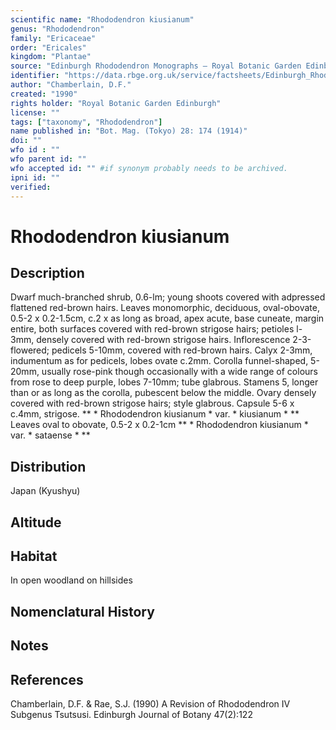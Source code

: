 ```yaml
---
scientific name: "Rhododendron kiusianum"
genus: "Rhododendron"
family: "Ericaceae"
order: "Ericales"
kingdom: "Plantae"
source: "Edinburgh Rhododendron Monographs – Royal Botanic Garden Edinburgh"
identifier: "https://data.rbge.org.uk/service/factsheets/Edinburgh_Rhododendron_Monographs.xhtml"
author: "Chamberlain, D.F."
created: "1990"
rights holder: "Royal Botanic Garden Edinburgh"
license: ""
tags: ["taxonomy", "Rhododendron"]
name published in: "Bot. Mag. (Tokyo) 28: 174 (1914)"
doi: ""
wfo id : ""
wfo parent id: ""
wfo accepted id: "" #if synonym probably needs to be archived.                      
ipni id: ""
verified:
---
```


                       

# Rhododendron kiusianum

## Description
Dwarf much-branched shrub, 0.6-lm; young shoots covered with adpressed flattened red-brown hairs. Leaves monomorphic, deciduous, oval-obovate, 0.5-2 x 0.2-1.5cm, c.2 x as long as broad, apex acute, base cuneate, margin entire, both surfaces covered with red-brown strigose hairs; petioles l-3mm, densely covered with red-brown strigose hairs. Inflorescence 2-3-flowered; pedicels 5-10mm, covered with red-brown hairs. Calyx 2-3mm, indumentum as for pedicels, lobes ovate c.2mm. Corolla funnel-shaped,  5-20mm, usually rose-pink though occasionally with a wide range of colours from rose to deep purple, lobes 7-10mm; tube glabrous. Stamens 5, longer than or as long as the corolla, pubescent below the middle. Ovary densely covered with red-brown strigose hairs; style glabrous. Capsule 5-6 x c.4mm, strigose. ** * Rhododendron kiusianum * var. * kiusianum * ** Leaves oval to obovate, 0.5-2 x 0.2-1cm ** * Rhododendron kiusianum * var. * sataense * **

## Distribution
Japan (Kyushyu)

## Altitude


## Habitat
In open woodland on hillsides

## Nomenclatural History

                       
## Notes


## References

Chamberlain, D.F. & Rae, S.J. (1990) A Revision of Rhododendron IV Subgenus Tsutsusi. Edinburgh Journal of Botany 47(2):122
